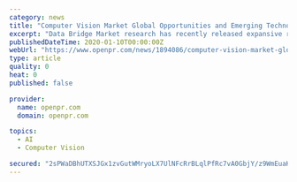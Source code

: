 ```yaml
---
category: news
title: "Computer Vision Market Global Opportunities and Emerging Technologies By Google, Facebook, Microsoft, Nvidia, Mercedes-Benz , IBM, Autoliv"
excerpt: "Data Bridge Market research has recently released expansive research titled “Global Computer Vision Market 2019” guarantees you will remain better informed than your competition. In this ..."
publishedDateTime: 2020-01-10T00:00:00Z
webUrl: "https://www.openpr.com/news/1894086/computer-vision-market-global-opportunities-and-emerging"
type: article
quality: 0
heat: 0
published: false

provider:
  name: openpr.com
  domain: openpr.com

topics:
  - AI
  - Computer Vision

secured: "2sPWaDBhUTXSJGx1zvGutWMryoLX7UlNFcRrBLqlPfRc7vA0GbjY/z9WmEuaK/AJxZtgigdWdYv0B382Ivy4HUB/7nJZuGzTZ04KAEQrudlFcq22jcfMYhPwUIxBrOLWthdViAXPeK3aPFdRNlyv/32BLdNj+D/NeqMsZcscHQpeCNTaMEptW401Jb+3PB3ggSFNStgfG2EAsjxZ7JCZ/R+HzqlL9H3hsl9PJQZ7LQE+jYn8H6gE9m8CsvbENVVt0M/nJN0LPQryCLpCozN8iMT4TIt3MLdUDD9197mxsqu/KJuHh2qYpdO3bSnJERl+;spqFBKQrRxghkH1RNxPAsA=="
---
```


